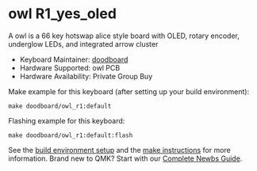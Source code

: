 # owl R1_yes_oled

A owl is a 66 key hotswap alice style board with OLED, rotary encoder, underglow LEDs, and integrated arrow cluster

-   Keyboard Maintainer: [doodboard](https://doodboard.xyz/)
-   Hardware Supported: owl PCB
-   Hardware Availability: Private Group Buy

Make example for this keyboard (after setting up your build environment):

    make doodboard/owl_r1:default

Flashing example for this keyboard:

    make doodboard/owl_r1:default:flash

See the [build environment setup](https://docs.qmk.fm/#/getting_started_build_tools) and the [make instructions](https://docs.qmk.fm/#/getting_started_make_guide) for more information. Brand new to QMK? Start with our [Complete Newbs Guide](https://docs.qmk.fm/#/newbs).
